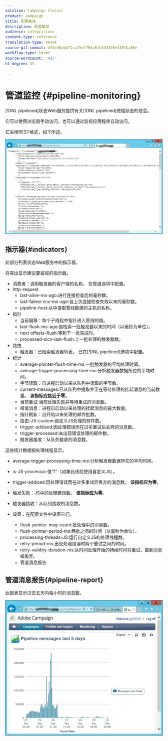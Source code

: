 ```yaml
---
solution: Campaign Classic
product: campaign
title: 配置集成
description: 配置集成
audience: integrations
content-type: reference
translation-type: tm+mt
source-git-commit: d7de46abb71ca25ef765c6fb5443f6e338fba56e
workflow-type: tm+mt
source-wordcount: '435'
ht-degree: 1%

---
```



# 管道监控 {#pipeline-monitoring}

[!DNL pipelined]状态Web服务提供有关[!DNL pipelined]进程状态的信息。

它可以使用浏览器手动访问，也可以通过监视应用程序自动访问。

它采用REST格式，如下所述。

![](assets/triggers_8.png)

## 指示器{#indicators}

此部分列表状态Web服务中的指示器。

将突出显示建议要监视的指示器。

* 消费者：调用触发器的客户端的名称。 在管道选项中配置。
* http-request
   * last-alive-ms-ago:进行连接检查后的毫秒数。
   * last-failed-cnx-ms-ago:自上次连接检查失败以来的毫秒数。
   * pipeline-host:从中提取管线数据的主机的名称。
* 指针
   * 当前偏移：每个子线程中指针进入管线的值。
   * last-flush-ms-ago:自检索一批触发器以来的时间（以毫秒为单位）。
   * next offsets-flush:等到下一批完成时。
   * processed-sicn-last-flush:上一批处理的触发器数。
* 路由
   * 触发器：已检索触发器列表。 已在[!DNL pipelined]选项中配置。
* 统计
   * average-pointer-flush-time-ms:一批触发器的平均处理时间。
   * average-trigger-processing-time-ms:分析触发器数据所花的平均时间。
   * 字节读取：自进程启动以来从队列中读取的字节数。
   * current-messages:已从队列中提取并正在等待处理的挂起消息的当前数量。 **该指标应接近于零**。
   * 当前重试:当前处理失败并等待重试的消息数。
   * 峰值消息：进程自启动以来处理的挂起消息的最大数量。
   * 指针刷新：自开始以来处理的邮件批数。
   * 路由-JS-custom:自定义JS处理的邮件数。
   * trigger-addised:因处理错误而在过多重试后丢弃的消息数。
   * trigger-processed:未出现错误处理的邮件数。
   * 触发器接收：从队列接收的消息数。

这些统计数据按处理线程显示。

* average-trigger-processing-time-ms:分析触发器数据所花的平均时间。
* is-JS-processor:值“1”（如果此线程使用自定义JS）。
* trigger-addised:因处理错误而在过多重试后丢弃的消息数。 **该指标应为零**。
* 触发失败：JS中的处理错误数。 **该指标应为零**。
* 触发器接收：从队列接收的消息数。

* 设置：在配置文件中设置它们。
   * flush-pointer-msg-count:批处理中的消息数。
   * flush-pointer-period-ms:两批之间的时间（以毫秒为单位）。
   * processing-threads-JS:运行自定义JS的处理线程数。
   * retry-period-ms:出现处理错误时两个重试之间的时间。
   * retry-validity-duration-ms:从时间处理开始的持续时间将重试，直到消息被丢弃。
   * 管道消息报告

## 管道消息报告{#pipeline-report}

此报表显示过去五天内每小时的消息数。

![](assets/triggers_9.png)
